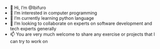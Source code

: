 - 👋 Hi, I’m @Ibifuro
- 👀 I’m interested in computer programming
- 🌱 I’m currently learning python language
- 💞️ I’m looking to collaborate on experts on software development and tech experts generally
- 📫 You are very much welcome to share any exercise or projects that I can try to work on

<!---
Ibifuro/Ibifuro is a ✨ special ✨ repository because its `README.md` (this file) appears on your GitHub profile.
You can click the Preview link to take a look at your changes.
--->
